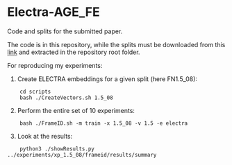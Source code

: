 # Electra-AGE_FE
Code and splits for the submitted paper.

The code is in this repository, while the splits must be downloaded from this [link](http://corpora.ficlit.unibo.it/UploadDIR/experiments.tar.gz) and extracted in the repository root folder.

For reproducing my experiments:
1) Create ELECTRA embeddings for a given split (here FN1.5\_08):
```
    cd scripts
    bash ./CreateVectors.sh 1.5_08
```
2) Perform the entire set of 10 experiments:
```
    bash ./FrameID.sh -m train -x 1.5_08 -v 1.5 -e electra 
```
3) Look at the results:
```
    python3 ./showResults.py ../experiments/xp_1.5_08/frameid/results/summary
```

